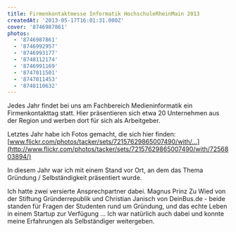 ```yaml
---
title: Firmenkontaktmesse Informatik HochschuleRheinMain 2013
createdAt: '2013-05-17T16:01:31.000Z'
cover: '8746987861'
photos:
  - '8746987861'
  - '8746992957'
  - '8746993177'
  - '8748112174'
  - '8746991169'
  - '8747011501'
  - '8747011453'
  - '8748110632'
---
```


Jedes Jahr findet bei uns am Fachbereich Medieninformatik ein Firmenkontakttag statt. Hier präsentieren sich etwa 20 Unternehmen aus der Region und werben dort für sich als Arbeitgeber.

Letztes Jahr habe ich Fotos gemacht, die sich hier finden:
[www.flickr.com/photos/tacker/sets/72157629865007490/with/...](http://www.flickr.com/photos/tacker/sets/72157629865007490/with/7256803894/)

In diesem Jahr war ich mit einem Stand vor Ort, an dem das Thema Gründung / Selbständigkeit präsentiert wurde.

Ich hatte zwei versierte Ansprechpartner dabei. Magnus Prinz Zu Wied von der Stiftung Gründerrepublik und Christian Janisch von DeinBus.de - beide standen für Fragen der Studenten rund um Gründung, und das echte Leben in einem Startup zur Verfügung … Ich war natürlich auch dabei und konnte meine Erfahrungen als Selbständiger weitergeben.